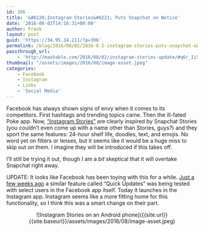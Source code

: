 ```yaml
---
id: 306
title: '&#8220;Instagram Stories&#8221; Puts Snapchat on Notice'
date: '2016-08-02T14:16:31+00:00'
author: Frank
layout: post
guid: 'https://34.95.34.211/?p=306'
permalink: /blog/2016/08/02/2016-8-2-instagram-stories-puts-snapchat-on-notice/
passthrough_url:
    - 'http://mashable.com/2016/08/02/instagram-stories-update/#q6r_Ii5RIgq7'
thumbnail: "/assets/images/2016/08/image-asset.jpeg"
categories:
    - Facebook
    - Instagram
    - Links
    - 'Social Media'
---
```


Facebook has always shown signs of envy when it comes to its competitors. First hashtags and trending topics came. Then the ill-fated Poke app. Now, [“Instagram Stories”](http://mashable.com/2016/08/02/instagram-stories-update/#q6r_Ii5RIgq7) are clearly inspired by Snapchat Stories (you couldn’t even come up with a name other than Stories, guys?) and they sport the same features: 24-hour shelf life, doodles, text, and emojis. No word yet on filters or lenses, but it seems like it would be a huge miss to skip out on them. I imagine they will be introduced if this takes off.

I’ll still be trying it out, though I am a *bit* skeptical that it will overtake Snapchat right away.

UPDATE: It looks like Facebook has been toying with this for a while. [Just a few weeks ago](http://mashable.com/2016/07/21/facebook-quick-updates-snapchat/#_81qe0NfNSqp) a similar feature called “Quick Updates” was being tested with select users in the Facebook app itself. Today it launches in the Instagram app. Instagram seems like a more fitting home for this functionality, so I think this was a smart change on their part.

<div markdown="1" style="text-align: center;">
![Instagram Stories on an Android phone]({{site.url}}{{site.baseurl}}/assets/images/2016/08/image-asset.jpeg)
</div>